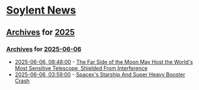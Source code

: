 # [Soylent News](../../../README.md)

## [Archives](../../index.md) for [2025](../index.md)

### [Archives](../../index.md) for [2025-06-06](index.md)

* [2025-06-06, 08:48:00](https://soylentnews.org/article.pl?sid=25/06/05/1051216&from=rss) - [The Far Side of the Moon May Host the World's Most Sensitive Telescope, Shielded From Interference](https://soylentnews.org/article.pl?sid=25/06/05/1051216&from=rss)
* [2025-06-06, 03:59:00](https://soylentnews.org/article.pl?sid=25/06/04/2236200&from=rss) - [Spacex's Starship And Super Heavy Booster Crash](https://soylentnews.org/article.pl?sid=25/06/04/2236200&from=rss)
